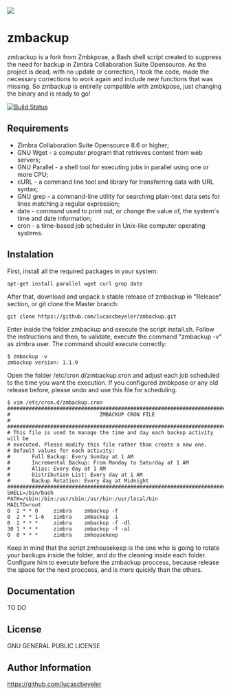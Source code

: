 ![](http://www.beyeler.com.br/wp-content/uploads/2017/03/logo.png)

zmbackup
=========

zmbackup is a fork from Zmbkpose, a Bash shell script created to suppress the need for backup in Zimbra Collaboration Suite Opensource. As the project is dead, with no update or correction, I took the code, made the necessary corrections to work again and include new functions that was missing. So zmbackup is entirelly compatible with zmbkpose, just changing the binary and is ready to go!

[![Build Status](https://travis-ci.org/lucascbeyeler/zmbackup.svg?branch=master)](https://travis-ci.org/lucascbeyeler/zmbackup)

Requirements
------------

* Zimbra Collaboration Suite Opensource 8.6 or higher;
* GNU Wget - a computer program that retrieves content from web servers;
* GNU Parallel - a shell tool for executing jobs in parallel using one or more CPU;
* cURL - a command line tool and library for transferring data with URL syntax;
* GNU grep - a command-line utility for searching plain-text data sets for lines matching a regular expression;
* date - command used to print out, or change the value of, the system's time and date information;
* cron - a time-based job scheduler in Unix-like computer operating systems.

Instalation
------------

First, install all the required packages in your system:

```
apt-get install parallel wget curl grep date
```

After that, download and unpack a stable release of zmbackup in "Release" section, or git clone the Master branch:

```
git clone https://github.com/lucascbeyeler/zmbackup.git
```

Enter inside the folder zmbackup and execute the script install.sh. Follow the instructions and then, to validate, execute the command "zmbackup -v" as zimbra user. The command should execute correctly:

```
$ zmbackup -v
zmbackup version: 1.1.9
```

Open the folder /etc/cron.d/zmbackup.cron and adjust each job scheduled to the time you want the execution. If you configured zmbkpose or any old release before, please undo and use this file for scheduling.
````
$ vim /etc/cron.d/zmbackup.cron
###############################################################################
#                             ZMBACKUP CRON FILE                              #
###############################################################################
# This file is used to manage the time and day each backup activity will be
# executed. Please modify this file rather than create a new one.
# Default values for each activity:
#       Full Backup: Every Sunday at 1 AM
#       Incremental Backup: From Monday to Saturday at 1 AM
#       Alias: Every day at 1 AM
#       Distribution List: Every day at 1 AM
#       Backup Rotation: Every day at Midnight
###############################################################################
SHELL=/bin/bash
PATH=/sbin:/bin:/usr/sbin:/usr/bin:/usr/local/bin
MAILTO=root
0  2 * * 0     zimbra    zmbackup -f
0  2 * * 1-6   zimbra    zmbackup -i
0  1 * * *     zimbra    zmbackup -f -dl
30 1 * * *     zimbra    zmbackup -f -al
0  0 * * *     zimbra    zmhousekeep
````

Keep in mind that the script zmhousekeep is the one who is going to rotate your backups inside the folder, and do the cleaning inside each folder. Configure him to execute before the zmbackup proccess, because release the space for the next proccess, and is more quickly than the others.

Documentation
------------

TO DO

License
-------

GNU GENERAL PUBLIC LICENSE

Author Information
------------------

https://github.com/lucascbeyeler
